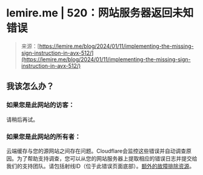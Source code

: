 <!--yml

分类：未分类

日期：2024年05月27日 14:44:21

-->

# lemire.me | 520：网站服务器返回未知错误

> 来源：[https://lemire.me/blog/2024/01/11/implementing-the-missing-sign-instruction-in-avx-512/](https://lemire.me/blog/2024/01/11/implementing-the-missing-sign-instruction-in-avx-512/)

## 我该怎么办？

### 如果您是此网站的访客：

请稍后再试。

### 如果您是此网站的所有者：

云端缓存与您的源网站之间存在问题。Cloudflare会监控这些错误并自动调查原因。为了帮助支持调查，您可以从您的网站服务器上提取相应的错误日志并提交给我们的支持团队。请包括射线ID（位于此错误页面底部）。[额外的故障排除资源](https://support.cloudflare.com/hc/en-us/articles/200171936-Error-520)。
